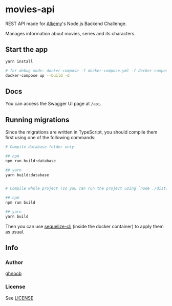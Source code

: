 # movies-api

REST API made for [Alkemy](https://alkemy.org)'s Node.js Backend Challenge.

Manages information about movies, series and its characters.

## Start the app

```bash
yarn install

# for debug mode: docker-compose -f docker-compose.yml -f docker-compose.debug.yml up --build -d
docker-compose up --build -d
```

## Docs

You can access the Swagger UI page at `/api`.

## Running migrations

Since the migrations are written in TypeScript, you should compile them first using one of the
following commands:
```bash
# Compile database folder only

## npm
npm run build:database

## yarn
yarn build:database


# Compile whole project (so you can run the project using `node ./dist/index.js` too)

## npm
npm run build

## yarn
yarn build
```

Then you can use [sequelize-cli](https://www.npmjs.com/package/sequelize-cli) (inside the
docker container) to apply them as usual.

## Info

### Author

[ghnoob](https://github.com/ghnoob)

### License

See [LICENSE](./LICENSE)
